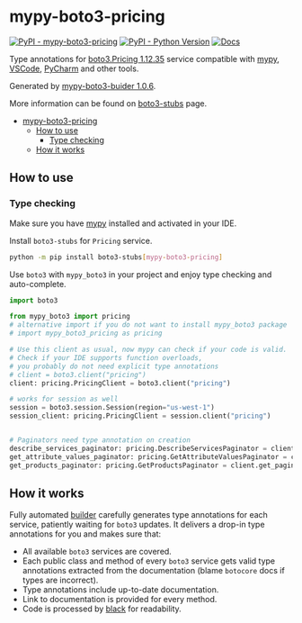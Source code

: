 # mypy-boto3-pricing

[![PyPI - mypy-boto3-pricing](https://img.shields.io/pypi/v/mypy-boto3-pricing.svg?color=blue)](https://pypi.org/project/mypy-boto3-pricing)
[![PyPI - Python Version](https://img.shields.io/pypi/pyversions/mypy-boto3-pricing.svg?color=blue)](https://pypi.org/project/mypy-boto3-pricing)
[![Docs](https://img.shields.io/readthedocs/mypy-boto3-builder.svg?color=blue)](https://mypy-boto3-builder.readthedocs.io/)

Type annotations for
[boto3.Pricing 1.12.35](https://boto3.amazonaws.com/v1/documentation/api/1.12.35/reference/services/pricing.html#Pricing) service
compatible with [mypy](https://github.com/python/mypy), [VSCode](https://code.visualstudio.com/),
[PyCharm](https://www.jetbrains.com/pycharm/) and other tools.

Generated by [mypy-boto3-buider 1.0.6](https://github.com/vemel/mypy_boto3_builder).

More information can be found on [boto3-stubs](https://pypi.org/project/boto3-stubs/) page.

- [mypy-boto3-pricing](#mypy-boto3-pricing)
  - [How to use](#how-to-use)
    - [Type checking](#type-checking)
  - [How it works](#how-it-works)

## How to use

### Type checking

Make sure you have [mypy](https://github.com/python/mypy) installed and activated in your IDE.

Install `boto3-stubs` for `Pricing` service.

```bash
python -m pip install boto3-stubs[mypy-boto3-pricing]
```

Use `boto3` with `mypy_boto3` in your project and enjoy type checking and auto-complete.

```python
import boto3

from mypy_boto3 import pricing
# alternative import if you do not want to install mypy_boto3 package
# import mypy_boto3_pricing as pricing

# Use this client as usual, now mypy can check if your code is valid.
# Check if your IDE supports function overloads,
# you probably do not need explicit type annotations
# client = boto3.client("pricing")
client: pricing.PricingClient = boto3.client("pricing")

# works for session as well
session = boto3.session.Session(region="us-west-1")
session_client: pricing.PricingClient = session.client("pricing")


# Paginators need type annotation on creation
describe_services_paginator: pricing.DescribeServicesPaginator = client.get_paginator("describe_services")
get_attribute_values_paginator: pricing.GetAttributeValuesPaginator = client.get_paginator("get_attribute_values")
get_products_paginator: pricing.GetProductsPaginator = client.get_paginator("get_products")
```

## How it works

Fully automated [builder](https://github.com/vemel/mypy_boto3_builder) carefully generates
type annotations for each service, patiently waiting for `boto3` updates. It delivers
a drop-in type annotations for you and makes sure that:

- All available `boto3` services are covered.
- Each public class and method of every `boto3` service gets valid type annotations
  extracted from the documentation (blame `botocore` docs if types are incorrect).
- Type annotations include up-to-date documentation.
- Link to documentation is provided for every method.
- Code is processed by [black](https://github.com/psf/black) for readability.